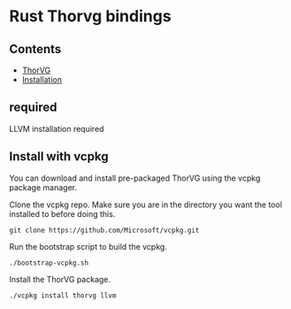 # Rust Thorvg bindings

## Contents
- [ThorVG](#thorvg)
- [Installation](#install)

[](#Installation)
## required

LLVM installation required

## Install with vcpkg

You can download and install pre-packaged ThorVG using the vcpkg package manager.

Clone the vcpkg repo. Make sure you are in the directory you want the tool installed to before doing this.

```
git clone https://github.com/Microsoft/vcpkg.git
```

Run the bootstrap script to build the vcpkg.

```
./bootstrap-vcpkg.sh
```

Install the ThorVG package.
```
./vcpkg install thorvg llvm
```
